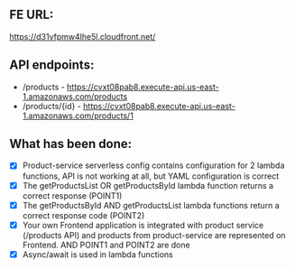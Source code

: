 ## FE URL:
https://d31vfpmw4lhe5l.cloudfront.net/

## API endpoints:

- /products - https://cvxt08pab8.execute-api.us-east-1.amazonaws.com/products
- /products/{id} - https://cvxt08pab8.execute-api.us-east-1.amazonaws.com/products/1

## What has been done:

- [x] Product-service serverless config contains configuration for 2 lambda functions, API is not working at all, but YAML configuration is correct
- [x] The getProductsList OR getProductsById lambda function returns a correct response (POINT1)
- [x] The getProductsById AND getProductsList lambda functions return a correct response code (POINT2)
- [x] Your own Frontend application is integrated with product service (/products API) and products from product-service are represented on Frontend. AND POINT1 and POINT2 are done
- [x] Async/await is used in lambda functions
